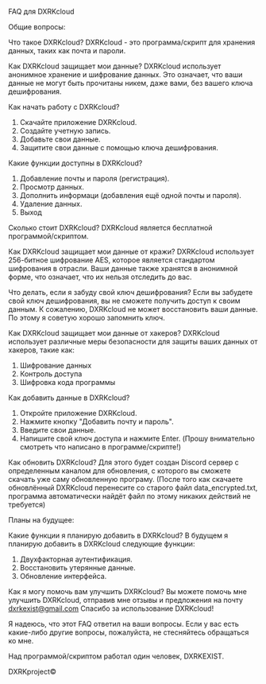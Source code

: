 FAQ для DXRKcloud

Общие вопросы:

Что такое DXRKcloud?
DXRKcloud - это программа/скрипт для хранения данных, таких как почта и пароли.

Как DXRKcloud защищает мои данные?
DXRKcloud использует анонимное хранение и шифрование данных. Это означает, что ваши данные не могут быть прочитаны никем, даже вами, без вашего ключа дешифрования.

Как начать работу с DXRKcloud?

1) Скачайте приложение DXRKcloud.
2) Создайте учетную запись.
3) Добавьте свои данные.
4) Защитите свои данные с помощью ключа дешифрования.

Какие функции доступны в DXRKcloud?
1) Добавление почты и пароля (регистрация).
2) Просмотр данных.
3) Дополнить информаци (добавления ещё одной почты и пароля).
5) Удаление данных.
6) Выход

Сколько стоит DXRKcloud?
DXRKcloud является бесплатной программой/скриптом.

Как DXRKcloud защищает мои данные от кражи?
DXRKcloud использует 256-битное шифрование AES, которое является стандартом шифрования в отрасли. Ваши данные также хранятся в анонимной форме, что означает, что их нельзя отследить до вас.

Что делать, если я забуду свой ключ дешифрования?
Если вы забудете свой ключ дешифрования, вы не сможете получить доступ к своим данным. К сожалению, DXRKcloud не может восстановить ваши данные. По этому я советую хорошо запомнить ключ.

Как DXRKcloud защищает мои данные от хакеров?
DXRKcloud использует различные меры безопасности для защиты ваших данных от хакеров, такие как:

1) Шифрование данных
2) Контроль доступа
3) Шифровка кода программы

Как добавить данные в DXRKcloud?
1) Откройте приложение DXRKcloud.
2) Нажмите кнопку "Добавить почту и пароль".
4) Введите свои данные.
5) Напишите свой ключ доступа и нажмите Enter.
(Прошу внимательно смотреть что написано в программе/скрипте!)

Как обновить DXRKcloud?
Для этого будет создан Discord сервер с определенным каналом для обновления, с которого вы сможете скачать уже саму обновленную програму. (После того как скачаете обновлённый DXRKcloud перенесите со старого файл data_encrypted.txt, программа автоматически найдёт файл по этому никаких действий не требуется)

Планы на будущее:

Какие функции я планирую добавить в DXRKcloud?
В будущем я планирую добавить в DXRKcloud следующие функции:
1) Двухфакторная аутентификация.
2) Восстановить утерянные данные.
3) Обновление интерфейса.

Как я могу помочь вам улучшить DXRKcloud?
Вы можете помочь мне улучшить DXRKcloud, отправив мне отзывы и предложения на почту dxrkexist@gmail.com
Спасибо за использование DXRKcloud!

Я надеюсь, что этот FAQ ответил на ваши вопросы.
Если у вас есть какие-либо другие вопросы, пожалуйста, не стесняйтесь обращаться ко мне.

Над программой/скриптом работал один человек, DXRKEXIST.

DXRKproject©

